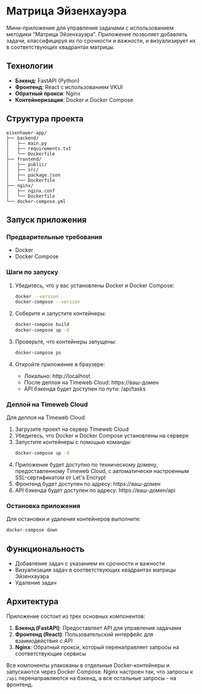 # Матрица Эйзенхауэра

Мини-приложение для управления задачами с использованием методики "Матрица Эйзенхауэра". Приложение позволяет добавлять задачи, классифицируя их по срочности и важности, и визуализирует их в соответствующих квадрантах матрицы.

## Технологии

- **Бэкенд**: FastAPI (Python)
- **Фронтенд**: React с использованием VKUI
- **Обратный прокси**: Nginx
- **Контейнеризация**: Docker и Docker Compose

## Структура проекта

```
eisenhower-app/
├── backend/
│   ├── main.py
│   ├── requirements.txt
│   └── Dockerfile
├── frontend/
│   ├── public/
│   ├── src/
│   ├── package.json
│   └── Dockerfile
├── nginx/
│   ├── nginx.conf
│   └── Dockerfile
└── docker-compose.yml
```

## Запуск приложения

### Предварительные требования

- Docker
- Docker Compose

### Шаги по запуску

1. Убедитесь, что у вас установлены Docker и Docker Compose:
   ```bash
   docker --version
   docker-compose --version
   ```

2. Соберите и запустите контейнеры:
   ```bash
   docker-compose build
   docker-compose up -d
   ```

3. Проверьте, что контейнеры запущены:
   ```bash
   docker-compose ps
   ```

4. Откройте приложение в браузере:
   - Локально: http://localhost
   - После деплоя на Timeweb Cloud: https://ваш-домен
   - API бэкенда будет доступен по пути: /api/tasks

### Деплой на Timeweb Cloud

Для деплоя на Timeweb Cloud:

1. Загрузите проект на сервер Timeweb Cloud
2. Убедитесь, что Docker и Docker Compose установлены на сервере
3. Запустите контейнеры с помощью команды:
   ```bash
   docker-compose up -d
   ```
4. Приложение будет доступно по техническому домену, предоставленному Timeweb Cloud, с автоматически настроенным SSL-сертификатом от Let's Encrypt
5. Фронтенд будет доступен по адресу: https://ваш-домен
6. API бэкенда будет доступен по адресу: https://ваш-домен/api

### Остановка приложения

Для остановки и удаления контейнеров выполните:
```bash
docker-compose down
```

## Функциональность

- Добавление задач с указанием их срочности и важности
- Визуализация задач в соответствующих квадрантах матрицы Эйзенхауэра
- Удаление задач

## Архитектура

Приложение состоит из трех основных компонентов:

1. **Бэкенд (FastAPI)**: Предоставляет API для управления задачами
2. **Фронтенд (React)**: Пользовательский интерфейс для взаимодействия с API
3. **Nginx**: Обратный прокси, который перенаправляет запросы на соответствующие сервисы

Все компоненты упакованы в отдельные Docker-контейнеры и запускаются через Docker Compose. Nginx настроен так, что запросы к `/api` перенаправляются на бэкенд, а все остальные запросы - на фронтенд.
